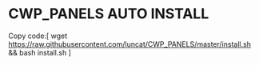 # CWP_PANELS AUTO INSTALL


Copy code:[ wget https://raw.githubusercontent.com/luncat/CWP_PANELS/master/install.sh && bash install.sh ]
